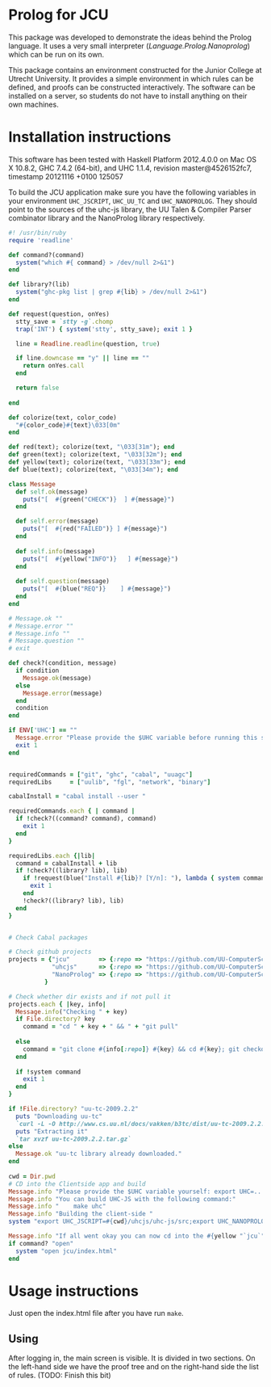 Prolog for JCU
==============

This package was developed to demonstrate the ideas behind the Prolog language.
It uses a very small interpreter (*Language.Prolog.Nanoprolog*) which can be
run on its own.

This package contains an environment constructed for the Junior College at
Utrecht University. It provides a simple environment in which rules can be
defined, and proofs can be constructed interactively. The software can be
installed on a server, so students do not have to install anything on their own
machines.


Installation instructions
=========================

This software has been tested with Haskell Platform 2012.4.0.0 on Mac
OS X 10.8.2, GHC 7.4.2 (64-bit), and UHC 1.1.4, revision master@4526152fc7, timestamp 20121116 +0100 125057

To build the JCU application make sure you have the following variables in your
environment `UHC_JSCRIPT`, `UHC_UU_TC` and `UHC_NANOPROLOG`. They should point to the sources of the uhc-js library, the UU Talen & Compiler Parser combinator library and the NanoProlog library respectively.

``` ruby
#! /usr/bin/ruby
require 'readline'

def command?(command)
  system("which #{ command} > /dev/null 2>&1")
end

def library?(lib) 
  system("ghc-pkg list | grep #{lib} > /dev/null 2>&1")
end

def request(question, onYes)
  stty_save = `stty -g`.chomp
  trap('INT') { system('stty', stty_save); exit 1 }

  line = Readline.readline(question, true)

  if line.downcase == "y" || line == ""
    return onYes.call
  end

  return false
  
end

def colorize(text, color_code)
  "#{color_code}#{text}\033[0m"
end

def red(text); colorize(text, "\033[31m"); end
def green(text); colorize(text, "\033[32m"); end
def yellow(text); colorize(text, "\033[33m"); end
def blue(text); colorize(text, "\033[34m"); end

class Message
  def self.ok(message)
    puts("[  #{green("CHECK")}  ] #{message}")
  end 

  def self.error(message)
    puts("[  #{red("FAILED")} ] #{message}")
  end
  
  def self.info(message)
    puts("[  #{yellow("INFO")}   ] #{message}")
  end
  
  def self.question(message)
    puts("[  #{blue("REQ")}    ] #{message}")
  end
end

# Message.ok ""
# Message.error ""
# Message.info ""
# Message.question ""
# exit

def check?(condition, message) 
  if condition
    Message.ok(message)
  else
    Message.error(message)
  end
  condition
end

if ENV['UHC'] == ""
  Message.error "Please provide the $UHC variable before running this script!"
  exit 1
end


requiredCommands = ["git", "ghc", "cabal", "uuagc"]
requiredLibs     = ["uulib", "fgl", "network", "binary"]

cabalInstall = "cabal install --user "

requiredCommands.each { | command | 
  if !check?((command? command), command)
    exit 1
  end
}

requiredLibs.each {|lib|
  command = cabalInstall + lib
  if !check?((library? lib), lib)
    if !request(blue("Install #{lib}? [Y/n]: "), lambda { system command })
      exit 1
    end
    !check?((library? lib), lib)
  end
}


# Check Cabal packages

# Check github projects
projects = {"jcu"        => {:repo => "https://github.com/UU-ComputerScience/JCU", :branch => "standalone"},
            "uhcjs"      => {:repo => "https://github.com/UU-ComputerScience/uhc-js", :branch => "master"},
            "NanoProlog" => {:repo => "https://github.com/UU-ComputerScience/NanoProlog", :branch => "master"}
          }

# Check whether dir exists and if not pull it
projects.each { |key, info|
  Message.info("Checking " + key)
  if File.directory? key
    command = "cd " + key + " && " + "git pull"
  
  else
    command = "git clone #{info[:repo]} #{key} && cd #{key}; git checkout #{info[:branch]}"
  end
  
  if !system command
    exit 1
  end
}        

if !File.directory? "uu-tc-2009.2.2"
  puts "Downloading uu-tc" 
  `curl -L -O http://www.cs.uu.nl/docs/vakken/b3tc/dist/uu-tc-2009.2.2.tar.gz`
  puts "Extracting it"
  `tar xvzf uu-tc-2009.2.2.tar.gz`
else
  Message.ok "uu-tc library already downloaded."
end
           
cwd = Dir.pwd
# CD into the Clientside app and build
Message.info "Please provide the $UHC variable yourself: export UHC=..."
Message.info "You can build UHC-JS with the following command:"
Message.info "    make uhc"
Message.info "Building the client-side "
system "export UHC_JSCRIPT=#{cwd}/uhcjs/uhc-js/src;export UHC_NANOPROLOG=#{cwd}/NanoProlog/src;export UHC_UU_TC=#{cwd}/uu-tc-2009.2.2/src;cd jcu && make"

Message.info "If all went okay you can now cd into the #{yellow "`jcu`"} directory, and open index.html. We will now try doing that just for you."
if command? "open"
  system "open jcu/index.html"
end

```


Usage instructions
==================
Just open the index.html file after you have run `make`.


Using
-----
After logging in, the main screen is visible. It is divided in two sections.
On the left-hand side we have the proof tree and on the right-hand side
the list of rules.
(TODO: Finish this bit)
